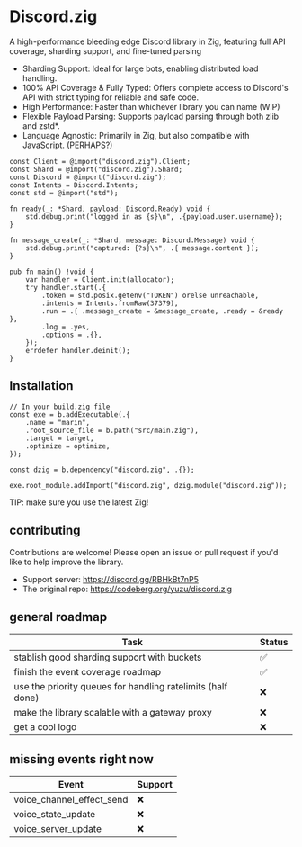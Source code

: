 # Discord.zig

A high-performance bleeding edge Discord library in Zig, featuring full API coverage, sharding support, and fine-tuned parsing
* Sharding Support: Ideal for large bots, enabling distributed load handling.
* 100% API Coverage & Fully Typed: Offers complete access to Discord's API with strict typing for reliable and safe code.
* High Performance: Faster than whichever library you can name (WIP)
* Flexible Payload Parsing: Supports payload parsing through both zlib and zstd*.
* Language Agnostic: Primarily in Zig, but also compatible with JavaScript. (PERHAPS?)

```zig
const Client = @import("discord.zig").Client;
const Shard = @import("discord.zig").Shard;
const Discord = @import("discord.zig");
const Intents = Discord.Intents;
const std = @import("std");

fn ready(_: *Shard, payload: Discord.Ready) void {
    std.debug.print("logged in as {s}\n", .{payload.user.username});
}

fn message_create(_: *Shard, message: Discord.Message) void {
    std.debug.print("captured: {?s}\n", .{ message.content });
}

pub fn main() !void {
    var handler = Client.init(allocator);
    try handler.start(.{
        .token = std.posix.getenv("TOKEN") orelse unreachable,
        .intents = Intents.fromRaw(37379),
        .run = .{ .message_create = &message_create, .ready = &ready },
        .log = .yes,
        .options = .{},
    });
    errdefer handler.deinit();
}

```
## Installation
```zig
// In your build.zig file
const exe = b.addExecutable(.{
    .name = "marin",
    .root_source_file = b.path("src/main.zig"),
    .target = target,
    .optimize = optimize,
});

const dzig = b.dependency("discord.zig", .{});

exe.root_module.addImport("discord.zig", dzig.module("discord.zig"));
```
TIP: make sure you use the latest Zig!

## contributing
Contributions are welcome! Please open an issue or pull request if you'd like to help improve the library.
* Support server: https://discord.gg/RBHkBt7nP5
* The original repo: https://codeberg.org/yuzu/discord.zig

## general roadmap
| Task                                                        | Status |
|-------------------------------------------------------------|--------|
| stablish good sharding support with buckets                 | ✅     |
| finish the event coverage roadmap                           | ✅     |
| use the priority queues for handling ratelimits (half done) | ❌     |
| make the library scalable with a gateway proxy              | ❌     |
| get a cool logo                                             | ❌     |

## missing events right now
| Event                                  | Support |
|----------------------------------------|---------|
| voice_channel_effect_send              | ❌      |
| voice_state_update                     | ❌      |
| voice_server_update                    | ❌      |
